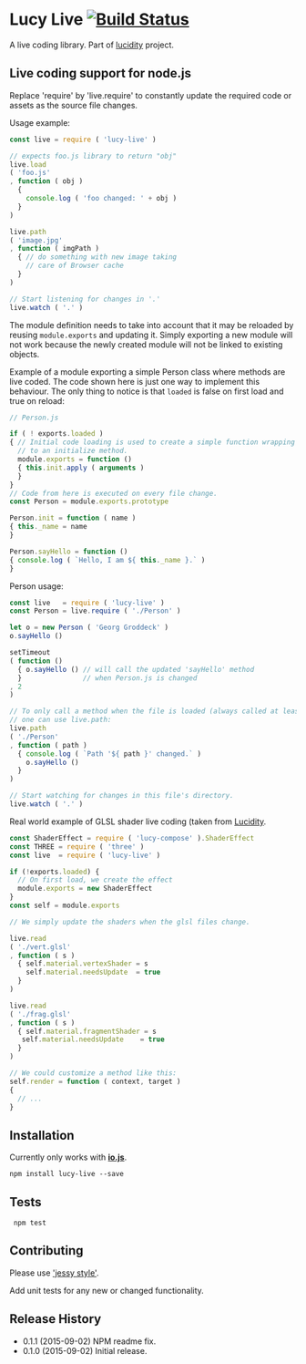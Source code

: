 # Lucy Live [![Build Status](https://travis-ci.org/lucidogen/lucy-live.svg)](https://travis-ci.org/lucidogen/lucy-live)

A live coding library. Part of [lucidity](http://lucidity.io) project.

## Live coding support for node.js

Replace 'require' by 'live.require' to constantly update the required code or
assets as the source file changes.

Usage example:

  ```Javascript
  const live = require ( 'lucy-live' )

  // expects foo.js library to return "obj"
  live.load
  ( 'foo.js'
  , function ( obj )
    {
      console.log ( 'foo changed: ' + obj )
    }
  )

  live.path
  ( 'image.jpg'
  , function ( imgPath )
    { // do something with new image taking
      // care of Browser cache
    }
  )

  // Start listening for changes in '.'
  live.watch ( '.' )
  ```

The module definition needs to take into account that it may be reloaded by
reusing `module.exports` and updating it. Simply exporting a new module will not
work because the newly created module will not be linked to existing objects.

Example of a module exporting a simple Person class where methods are live
coded. The code shown here is just one way to implement this behaviour. The only
thing to notice is that `loaded` is false on first load and true on reload:

  ```Javascript
  // Person.js

  if ( ! exports.loaded )
  { // Initial code loading is used to create a simple function wrapping a call
    // to an initialize method.
    module.exports = function ()
    { this.init.apply ( arguments )
    }
  }
  // Code from here is executed on every file change.
  const Person = module.exports.prototype

  Person.init = function ( name )
  { this._name = name
  }

  Person.sayHello = function ()
  { console.log ( `Hello, I am ${ this._name }.` )
  }
  ```

  Person usage:

  ```Javascript
  const live   = require ( 'lucy-live' )
  const Person = live.require ( './Person' )

  let o = new Person ( 'Georg Groddeck' )
  o.sayHello ()

  setTimeout
  ( function ()
    { o.sayHello () // will call the updated 'sayHello' method
    }               // when Person.js is changed
  , 2
  )

  // To only call a method when the file is loaded (always called at least once)
  // one can use live.path:
  live.path
  ( './Person'
  , function ( path )
    { console.log ( `Path '${ path }' changed.` )
      o.sayHello ()
    }
  )

  // Start watching for changes in this file's directory.
  live.watch ( '.' )
  ```

Real world example of GLSL shader live coding (taken from
[Lucidity](http://lucidity.io).

  ```Javascript
  const ShaderEffect = require ( 'lucy-compose' ).ShaderEffect
  const THREE = require ( 'three' )
  const live  = require ( 'lucy-live' )

  if (!exports.loaded) {
    // On first load, we create the effect
    module.exports = new ShaderEffect
  }
  const self = module.exports

  // We simply update the shaders when the glsl files change.

  live.read
  ( './vert.glsl'
  , function ( s )
    { self.material.vertexShader = s
      self.material.needsUpdate  = true
    }
  )

  live.read
  ( './frag.glsl'
  , function ( s )
    { self.material.fragmentShader = s
     self.material.needsUpdate    = true
    }
  )

  // We could customize a method like this:
  self.render = function ( context, target )
  {
    // ...
  }
  
  ```

## Installation

Currently only works with [**io.js**](https://iojs.org).

  ```shell
  npm install lucy-live --save
  ```

## Tests

  ```shell
   npm test
  ```

## Contributing

Please use ['jessy style'](http://github.com/lucidogen/jessy).

Add unit tests for any new or changed functionality.

## Release History

  * 0.1.1 (2015-09-02) NPM readme fix.
  * 0.1.0 (2015-09-02) Initial release.
